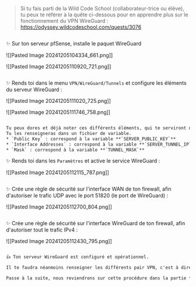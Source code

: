 
>Si tu fais parti de la Wild Code School (collaborateur-trice ou élève), tu peux te référer à la quête ci-dessous pour en apprendre plus sur le fonctionnement du VPN WireGuard :
>https://odyssey.wildcodeschool.com/quests/3076

```spacer small
```

✨ Sur ton serveur pfSense, installe le paquet WireGuard 

![[Pasted Image 20241205104334_661.png]]

![[Pasted Image 20241205110920_721.png]]

```spacer small
```


✨ Rends toi dans le menu `VPN/WireGuard/Tunnels` et configure les éléments du serveur WireGuard :

![[Pasted Image 20241205111020_725.png]]

![[Pasted Image 20241205111746_758.png]]

```spacer small
```

```alert info
Tu peux dores et déjà noter ces différents éléments, qui te serviront dans la phase suivante, dans laquelle tu vas utiliser un script pour automatiser toute la phase VPN coté client.
Tu les renseigneras dans un fichier de variable.
* `Public Key` : correspond à la variable **`SERVER_PUBLIC_KEY`**
* `Interface Addresses` : correspond à la variable **`SERVER_TUNNEL_IP`**
* `Mask` : correspond à la variable **`TUNNEL_MASK`**
```


✨ Rends toi dans les `Paramètres` et active le service WireGuard :

![[Pasted Image 20241205112115_787.png]]

```spacer small
```

✨ Crée une règle de sécurité sur l'interface WAN de ton firewall, afin d'autoriser le trafic UDP avec le port 51820 (le port de WireGuard) :

![[Pasted Image 20241205112700_804.png]]

```spacer small
```


✨ Crée une règle de sécurité sur l'interface WireGuard de ton firewall, afin d'autoriser tout le trafic IPv4 :

![[Pasted Image 20241205112430_795.png]]

```spacer small
```


```alert success
👍 Ton serveur WireGuard est configuré et opérationnel. 

Il te faudra néanmoins renseigner les différents pair VPN, c'est à dire les clients VPN, dans le menu `Peers` de ta configuration WireGuard, une fois que tu les auras configurés.

Passe à la suite, nous reviendrons sur cette procédure dans la partie **3.2. Client VPN WireGuard - Automatisation du processus**
```





